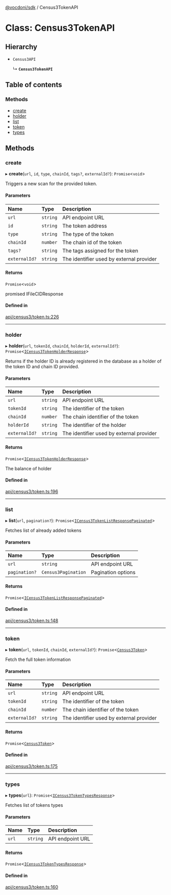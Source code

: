 [@vocdoni/sdk](/sdk) / Census3TokenAPI

# Class: Census3TokenAPI

## Hierarchy

- `Census3API`

  ↳ **`Census3TokenAPI`**

## Table of contents

### Methods

- [create](Census3TokenAPI#create)
- [holder](Census3TokenAPI#holder)
- [list](Census3TokenAPI#list)
- [token](Census3TokenAPI#token)
- [types](Census3TokenAPI#types)

## Methods

### create

▸ **create**(`url`, `id`, `type`, `chainId`, `tags?`, `externalId?`): `Promise`\<`void`\>

Triggers a new scan for the provided token.

#### Parameters

| Name | Type | Description |
| :------ | :------ | :------ |
| `url` | `string` | API endpoint URL |
| `id` | `string` | The token address |
| `type` | `string` | The type of the token |
| `chainId` | `number` | The chain id of the token |
| `tags?` | `string` | The tags assigned for the token |
| `externalId?` | `string` | The identifier used by external provider |

#### Returns

`Promise`\<`void`\>

promised IFileCIDResponse

#### Defined in

[api/census3/token.ts:226](https://github.com/vocdoni/vocdoni-sdk/blob/9c64446/src/api/census3/token.ts#L226)

___

### holder

▸ **holder**(`url`, `tokenId`, `chainId`, `holderId`, `externalId?`): `Promise`\<[`ICensus3TokenHolderResponse`](../interfaces/ICensus3TokenHolderResponse)\>

Returns if the holder ID is already registered in the database as a holder of the token ID and chain ID provided.

#### Parameters

| Name | Type | Description |
| :------ | :------ | :------ |
| `url` | `string` | API endpoint URL |
| `tokenId` | `string` | The identifier of the token |
| `chainId` | `number` | The chain identifier of the token |
| `holderId` | `string` | The identifier of the holder |
| `externalId?` | `string` | The identifier used by external provider |

#### Returns

`Promise`\<[`ICensus3TokenHolderResponse`](../interfaces/ICensus3TokenHolderResponse)\>

The balance of holder

#### Defined in

[api/census3/token.ts:196](https://github.com/vocdoni/vocdoni-sdk/blob/9c64446/src/api/census3/token.ts#L196)

___

### list

▸ **list**(`url`, `pagination?`): `Promise`\<[`ICensus3TokenListResponsePaginated`](../interfaces/ICensus3TokenListResponsePaginated)\>

Fetches list of already added tokens

#### Parameters

| Name | Type | Description |
| :------ | :------ | :------ |
| `url` | `string` | API endpoint URL |
| `pagination?` | `Census3Pagination` | Pagination options |

#### Returns

`Promise`\<[`ICensus3TokenListResponsePaginated`](../interfaces/ICensus3TokenListResponsePaginated)\>

#### Defined in

[api/census3/token.ts:148](https://github.com/vocdoni/vocdoni-sdk/blob/9c64446/src/api/census3/token.ts#L148)

___

### token

▸ **token**(`url`, `tokenId`, `chainId`, `externalId?`): `Promise`\<[`Census3Token`](../sdk-reference#census3token)\>

Fetch the full token information

#### Parameters

| Name | Type | Description |
| :------ | :------ | :------ |
| `url` | `string` | API endpoint URL |
| `tokenId` | `string` | The identifier of the token |
| `chainId` | `number` | The chain identifier of the token |
| `externalId?` | `string` | The identifier used by external provider |

#### Returns

`Promise`\<[`Census3Token`](../sdk-reference#census3token)\>

#### Defined in

[api/census3/token.ts:175](https://github.com/vocdoni/vocdoni-sdk/blob/9c64446/src/api/census3/token.ts#L175)

___

### types

▸ **types**(`url`): `Promise`\<[`ICensus3TokenTypesResponse`](../interfaces/ICensus3TokenTypesResponse)\>

Fetches list of tokens types

#### Parameters

| Name | Type | Description |
| :------ | :------ | :------ |
| `url` | `string` | API endpoint URL |

#### Returns

`Promise`\<[`ICensus3TokenTypesResponse`](../interfaces/ICensus3TokenTypesResponse)\>

#### Defined in

[api/census3/token.ts:160](https://github.com/vocdoni/vocdoni-sdk/blob/9c64446/src/api/census3/token.ts#L160)

